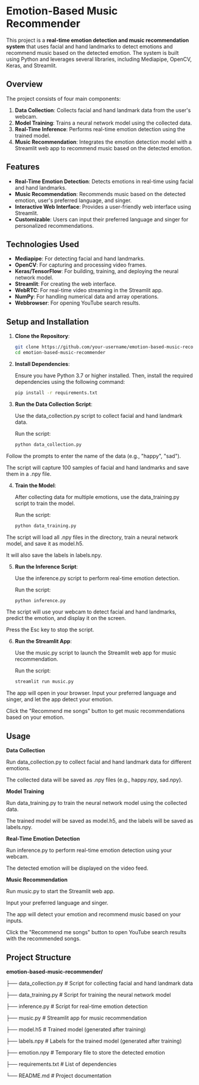 # Emotion-Based Music Recommender

This project is a **real-time emotion detection and music recommendation system** that uses facial and hand landmarks to detect emotions and recommend music based on the detected emotion. The system is built using Python and leverages several libraries, including Mediapipe, OpenCV, Keras, and Streamlit.


## Overview

The project consists of four main components:
1. **Data Collection**: Collects facial and hand landmark data from the user's webcam.
2. **Model Training**: Trains a neural network model using the collected data.
3. **Real-Time Inference**: Performs real-time emotion detection using the trained model.
4. **Music Recommendation**: Integrates the emotion detection model with a Streamlit web app to recommend music based on the detected emotion.

## Features

- **Real-Time Emotion Detection**: Detects emotions in real-time using facial and hand landmarks.
- **Music Recommendation**: Recommends music based on the detected emotion, user's preferred language, and singer.
- **Interactive Web Interface**: Provides a user-friendly web interface using Streamlit.
- **Customizable**: Users can input their preferred language and singer for personalized recommendations.

## Technologies Used

- **Mediapipe**: For detecting facial and hand landmarks.
- **OpenCV**: For capturing and processing video frames.
- **Keras/TensorFlow**: For building, training, and deploying the neural network model.
- **Streamlit**: For creating the web interface.
- **WebRTC**: For real-time video streaming in the Streamlit app.
- **NumPy**: For handling numerical data and array operations.
- **Webbrowser**: For opening YouTube search results.

## Setup and Installation

1. **Clone the Repository**:
   ```bash
   git clone https://github.com/your-username/emotion-based-music-recommender.git
   cd emotion-based-music-recommender

2. **Install Dependencies**:

   Ensure you have Python 3.7 or higher installed. Then, install the required dependencies using the following command:
   ```bash
   pip install -r requirements.txt

3. **Run the Data Collection Script**:

   Use the data_collection.py script to collect facial and hand landmark data.

   Run the script:
   ```bash
   python data_collection.py

 Follow the prompts to enter the name of the data (e.g., "happy", "sad").

 The script will capture 100 samples of facial and hand landmarks and save them in a .npy file.

4. **Train the Model**:

   After collecting data for multiple emotions, use the data_training.py script to train the model.

   Run the script:
   ```bash
   python data_training.py

The script will load all .npy files in the directory, train a neural network model, and save it as model.h5.

It will also save the labels in labels.npy.

5. **Run the Inference Script**:

   Use the inference.py script to perform real-time emotion detection.

   Run the script:
   ```bash
   python inference.py
   
The script will use your webcam to detect facial and hand landmarks, predict the emotion, and display it on the screen.

Press the Esc key to stop the script.

6. **Run the Streamlit App**:

   Use the music.py script to launch the Streamlit web app for music recommendation.

   Run the script:
   ```bash
   streamlit run music.py

The app will open in your browser. Input your preferred language and singer, and let the app detect your emotion.

Click the "Recommend me songs" button to get music recommendations based on your emotion.


## Usage
**Data Collection**

Run data_collection.py to collect facial and hand landmark data for different emotions.

The collected data will be saved as .npy files (e.g., happy.npy, sad.npy).

**Model Training**

Run data_training.py to train the neural network model using the collected data.

The trained model will be saved as model.h5, and the labels will be saved as labels.npy.

**Real-Time Emotion Detection**

Run inference.py to perform real-time emotion detection using your webcam.

The detected emotion will be displayed on the video feed.

**Music Recommendation**

Run music.py to start the Streamlit web app.

Input your preferred language and singer.

The app will detect your emotion and recommend music based on your inputs.

Click the "Recommend me songs" button to open YouTube search results with the recommended songs.

## Project Structure

**emotion-based-music-recommender/**

├── data_collection.py                          # Script for collecting facial and hand landmark data

├── data_training.py                            # Script for training the neural network model

├── inference.py                                # Script for real-time emotion detection

├── music.py                                    # Streamlit app for music recommendation

├── model.h5                                    # Trained model (generated after training)

├── labels.npy                                  # Labels for the trained model (generated after training)

├── emotion.npy                                 # Temporary file to store the detected emotion

├── requirements.txt                            # List of dependencies

└── README.md                                   # Project documentation
